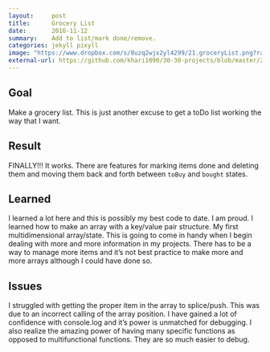 ```yaml
---
layout:     post
title:      Grocery List
date:       2016-11-12
summary:    Add to list/mark done/remove.
categories: jekyll pixyll
image: "https://www.dropbox.com/s/8uzq2wjx2yl4299/21.groceryList.png?raw=1"
external-url: https://github.com/khari1090/30-30-projects/blob/master/21.groceryList.html
---
```


## Goal
Make a grocery list. This is just another excuse to get a toDo list working the way that I want.

## Result
FINALLY!!! It works. There are features for marking items done and deleting them and moving them back and forth between `toBuy` and `bought` states.

## Learned
I learned a lot here and this is possibly my best code to date. I am proud. I learned how to make an array with a key/value pair structure. My first multidimensional array/state. This is going to come in handy when I begin dealing with more and more information in my projects. There has to be a way to manage more items and it’s not best practice to make more and more arrays although I could have done so.

## Issues
I struggled with getting the proper item in the array to splice/push. This was due to an incorrect calling of the array position. I have gained a lot of confidence with console.log and it’s power is unmatched for debugging. I also realize the amazing power of having many specific functions as opposed to multifunctional functions. They are so much easier to debug.
